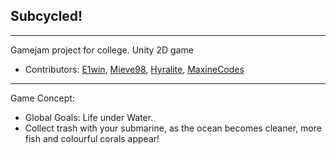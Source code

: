 ## Subcycled!
___
Gamejam project for college. Unity 2D game
- Contributors: [E1win](https://github.com/E1win), [Mieve98](https://github.com/Mieve98), [Hyralite](https://github.com/Hylarite), [MaxineCodes](https://github.com/MaxineCodes)
___
Game Concept:
- Global Goals: Life under Water. 
- Collect trash with your submarine, as the ocean becomes cleaner, more fish and colourful corals appear!
